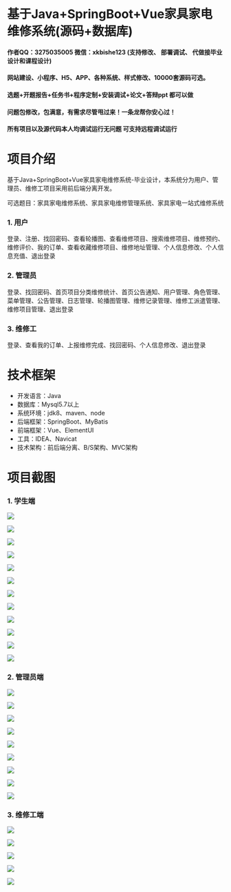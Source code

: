 # 基于Java+SpringBoot+Vue家具家电维修系统(源码+数据库)

#### 作者QQ：3275035005 微信：xkbishe123 (支持修改、 部署调试、 代做接毕业设计和课程设计)

#### 网站建设、小程序、H5、APP、各种系统、样式修改、10000套源码可选。

#### 选题+开题报告+任务书+程序定制+安装调试+论文+答辩ppt 都可以做

#### 问题包修改，包满意，有需求尽管甩过来！一条龙帮你安心过！

#### 所有项目以及源代码本人均调试运行无问题 可支持远程调试运行

# 项目介绍
基于Java+SpringBoot+Vue家具家电维修系统-毕业设计，本系统分为用户、管理员、维修工项目采用前后端分离开发。

可选题目：家具家电维修系统、家具家电维修管理系统、家具家电一站式维修系统

### 1. 用户

登录、注册、找回密码、查看轮播图、查看维修项目、搜索维修项目、维修预约、维修评价、我的订单、查看收藏维修项目、维修地址管理、个人信息修改、个人信息充值、退出登录

### 2. 管理员

登录、找回密码、首页项目分类维修统计、首页公告通知、用户管理、角色管理、菜单管理、公告管理、日志管理、轮播图管理、维修记录管理、维修工派遣管理、维修项目管理、退出登录

### 3. 维修工

登录、查看我的订单、上报维修完成、找回密码、个人信息修改、退出登录

# 技术框架
- 开发语言：Java
- 数据库：Mysql5.7以上
- 系统环境：jdk8、maven、node
- 后端框架：SpringBoot、MyBatis
- 前端框架：Vue、ElementUI
- 工具：IDEA、Navicat
- 技术架构：前后端分离、B/S架构、MVC架构
# 项目截图

### 1. 学生端

![](image/A1.png)

![](image/A2.png)

![](image/A3.png)

![](image/A4.png)

![](image/A5.png)

![](image/A6.png)

![](image/A7.png)

![](image/A8.png)

![](image/A9.png)

![](image/A10.png)

![](image/A11.png)

![](image/A12.png)

### 2. 管理员端

![](image/C1.png)

![](image/C2.png)

![](image/C3.png)

![](image/C4.png)

![](image/C5.png)

![](image/C6.png)

![](image/C7.png)

![](image/C8.png)

![](image/C9.png)

### 3. 维修工端

![](image/B1.png)

![](image/B2.png)

![](image/B3.png)

![](image/B4.png)

![](image/B5.png)

